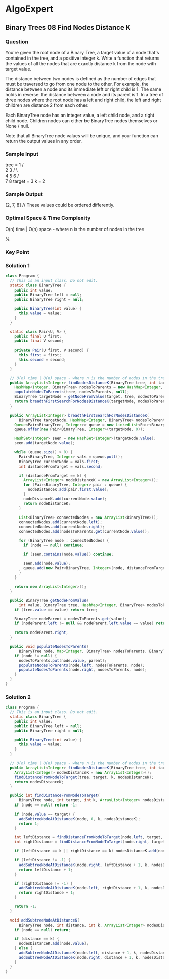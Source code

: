 # AlgoExpert

## Binary Trees 08 Find Nodes Distance K

### Question

You're given the root node of a Binary Tree, a target value of a node that's contained in the tree, and a positive integer k. Write a function that returns the values of all the nodes that are exactly distance k from the node with target value.

The distance between two nodes is defined as the number of edges that must be traversed to go from one node to the other. For example, the distance between a node and its immediate left or right child is 1. The same holds in reverse: the distance between a node and its parent is 1. In a tree of three nodes where the root node has a left and right child, the left and right children are distance 2 from each other.

Each BinaryTree node has an integer value, a left child node, and a right child node. Children nodes can either be BinaryTree nodes themselves or None / null.

Note that all BinaryTree node values will be unique, and your function can return the output values in any order.

### Sample Input

tree = 1
     /   \
    2     3
  /   \     \
 4     5     6
           /   \
          7     8
target = 3
k = 2

### Sample Output

[2, 7, 8] // These values could be ordered differently.

### Optimal Space & Time Complexity

O(n) time | O(n) space - where n is the number of nodes in the tree

%

### Key Point

### Solution 1

```java
class Program {
  // This is an input class. Do not edit.
  static class BinaryTree {
    public int value;
    public BinaryTree left = null;
    public BinaryTree right = null;

    public BinaryTree(int value) {
      this.value = value;
    }
  }

  static class Pair<U, V> {
    public final U first;
    public final V second;

    private Pair(U first, V second) {
      this.first = first;
      this.second = second;
    }
  }

  // O(n) time | O(n) space - where n is the number of nodes in the tree
  public ArrayList<Integer> findNodesDistanceK(BinaryTree tree, int target, int k) {
    HashMap<Integer, BinaryTree> nodesToParents = new HashMap<Integer, BinaryTree>();
    populateNodesToParents(tree, nodesToParents, null);
    BinaryTree targetNode = getNodeFromValue(target, tree, nodesToParents);
    return breadthFirstSearchForNodesDistanceK(targetNode, nodesToParents, k);
  }

  public ArrayList<Integer> breadthFirstSearchForNodesDistanceK(
      BinaryTree targetNode, HashMap<Integer, BinaryTree> nodesToParents, int k) {
    Queue<Pair<BinaryTree, Integer>> queue = new LinkedList<Pair<BinaryTree, Integer>>();
    queue.offer(new Pair<BinaryTree, Integer>(targetNode, 0));

    HashSet<Integer> seen = new HashSet<Integer>(targetNode.value);
    seen.add(targetNode.value);

    while (queue.size() > 0) {
      Pair<BinaryTree, Integer> vals = queue.poll();
      BinaryTree currentNode = vals.first;
      int distanceFromTarget = vals.second;

      if (distanceFromTarget == k) {
        ArrayList<Integer> nodeDistanceK = new ArrayList<Integer>();
        for (Pair<BinaryTree, Integer> pair : queue) {
          nodeDistanceK.add(pair.first.value);
        }
        nodeDistanceK.add(currentNode.value);
        return nodeDistanceK;
      }

      List<BinaryTree> connectedNodes = new ArrayList<BinaryTree>();
      connectedNodes.add(currentNode.left);
      connectedNodes.add(currentNode.right);
      connectedNodes.add(nodesToParents.get(currentNode.value));

      for (BinaryTree node : connectedNodes) {
        if (node == null) continue;

        if (seen.contains(node.value)) continue;

        seen.add(node.value);
        queue.add(new Pair<BinaryTree, Integer>(node, distanceFromTarget + 1));
      }
    }

    return new ArrayList<Integer>();
  }

  public BinaryTree getNodeFromValue(
      int value, BinaryTree tree, HashMap<Integer, BinaryTree> nodesToParents) {
    if (tree.value == value) return tree;

    BinaryTree nodeParent = nodesToParents.get(value);
    if (nodeParent.left != null && nodeParent.left.value == value) return nodeParent.left;

    return nodeParent.right;
  }

  public void populateNodesToParents(
      BinaryTree node, Map<Integer, BinaryTree> nodesToParents, BinaryTree parent) {
    if (node != null) {
      nodesToParents.put(node.value, parent);
      populateNodesToParents(node.left, nodesToParents, node);
      populateNodesToParents(node.right, nodesToParents, node);
    }
  }
}

```

### Solution 2

```java
class Program {
  // This is an input class. Do not edit.
  static class BinaryTree {
    public int value;
    public BinaryTree left = null;
    public BinaryTree right = null;

    public BinaryTree(int value) {
      this.value = value;
    }
  }

  // O(n) time | O(n) space - where n is the number of nodes in the tree
  public ArrayList<Integer> findNodesDistanceK(BinaryTree tree, int target, int k) {
    ArrayList<Integer> nodesDistanceK = new ArrayList<Integer>();
    findDistanceFromNodeToTarget(tree, target, k, nodesDistanceK);
    return nodesDistanceK;
  }

  public int findDistanceFromNodeToTarget(
      BinaryTree node, int target, int k, ArrayList<Integer> nodesDistanceK) {
    if (node == null) return -1;

    if (node.value == target) {
      addSubtreeNodeAtDistanceK(node, 0, k, nodesDistanceK);
      return 1;
    }

    int leftDistance = findDistanceFromNodeToTarget(node.left, target, k, nodesDistanceK);
    int rightDistance = findDistanceFromNodeToTarget(node.right, target, k, nodesDistanceK);

    if (leftDistance == k || rightDistance == k) nodesDistanceK.add(node.value);

    if (leftDistance != -1) {
      addSubtreeNodeAtDistanceK(node.right, leftDistance + 1, k, nodesDistanceK);
      return leftDistance + 1;
    }

    if (rightDistance != -1) {
      addSubtreeNodeAtDistanceK(node.left, rightDistance + 1, k, nodesDistanceK);
      return rightDistance + 1;
    }

    return -1;
  }

  void addSubtreeNodeAtDistanceK(
      BinaryTree node, int distance, int k, ArrayList<Integer> nodesDistanceK) {
    if (node == null) return;

    if (distance == k) {
      nodesDistanceK.add(node.value);
    } else {
      addSubtreeNodeAtDistanceK(node.left, distance + 1, k, nodesDistanceK);
      addSubtreeNodeAtDistanceK(node.right, distance + 1, k, nodesDistanceK);
    }
  }
}

```
